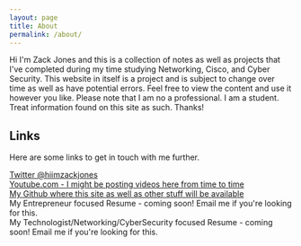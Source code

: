 ```yaml
---
layout: page
title: About
permalink: /about/
---
```


Hi I'm Zack Jones and this is a collection of notes as well as projects that I've completed during my time studying Networking, Cisco, and Cyber Security. This website in itself is a project and is subject to change over time as well as have potential errors. Feel free to view the content and use it however you like. Please note that I am no a professional. I am a student. Treat information found on this site as such. Thanks!

## Links
Here are some links to get in touch with me further. 

[Twitter @hiimzackjones](http://twitter.com/hiimzackjones)  
[Youtube.com - I might be posting videos here from time to time](https://www.youtube.com/channel/UCSiBNrMJ1vSA2iY9Bw2ncmw)  
[My Github where this site as well as other stuff will be available](https://github.com/hiimzackjones)  
My Entrepreneur focused Resume - coming soon! Email me if you're looking for this.   
My Technologist/Networking/CyberSecurity focused Resume - coming soon! Email me if you're looking for this.  

